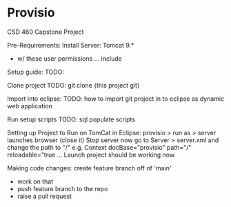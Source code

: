 # Provisio
CSD 460 Capstone Project

Pre-Requirements: 
Install Server: Tomcat 9.*
  - w/ these user permissions ... include

Setup guide:
TODO:

Clone project 
TODO: git clone {this project git}

Import into eclipse: 
TODO: how to import git project in to eclipse as dynamic web application

Run setup scripts
TODO: sql populate scripts

Setting up Project to Run on TomCat in Eclipse:
provisio > run as > server 
launches browser  (close it)
Stop server
now go to Server > server.xml 
and change the path to "/"
e.g.
Context docBase="provisio" path="/" reloadable="true ...
Launch project should be working now.

Making code changes:
create feature branch off of 'main'
  - work on that 
  - push feature branch to the repo 
  - raise a pull request